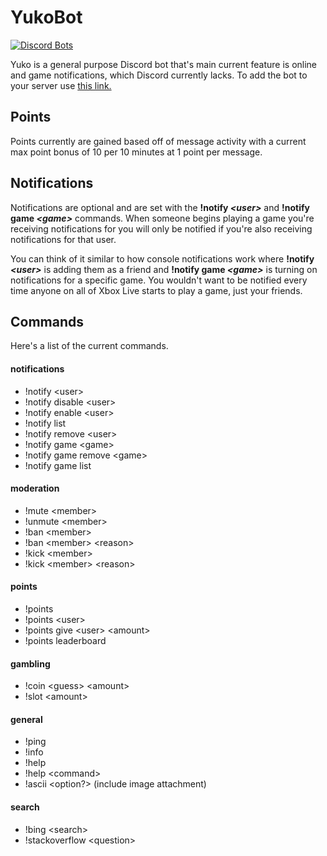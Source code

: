 # YukoBot
[![Discord Bots](https://discordbots.org/api/widget/status/594111117513719838.svg)](https://discordbots.org/bot/594111117513719838)

Yuko is a general purpose Discord bot that's main current feature is online and game notifications,
which Discord currently lacks. To add the bot to your server use [this link.](https://discordapp.com/oauth2/authorize?client_id=594111117513719838&scope=bot&permissions=8)

## Points
Points currently are gained based off of message activity with a current max point bonus of 10 per 10 minutes at 1 point per message.

## Notifications
Notifications are optional and are set with the **!notify _&lt;user&gt;_** and **!notify game _&lt;game&gt;_** commands.
When someone begins playing a game you're receiving notifications for you will only be notified if you're
also receiving notifications for that user.


You can think of it similar to how console notifications work where **!notify _&lt;user&gt;_** is adding them as a friend
and **!notify game _&lt;game&gt;_** is turning on notifications for a specific game. You wouldn't want to be notified every time
anyone on all of Xbox Live starts to play a game, just your friends.

## Commands
Here's a list of the current commands.
#### notifications
* !notify &lt;user&gt;
* !notify disable &lt;user&gt;
* !notify enable &lt;user&gt;
* !notify list 
* !notify remove &lt;user&gt;
* !notify game &lt;game&gt;
* !notify game remove &lt;game&gt;
* !notify game list

#### moderation
* !mute &lt;member&gt;
* !unmute &lt;member&gt;
* !ban &lt;member&gt;
* !ban &lt;member&gt; &lt;reason&gt;
* !kick &lt;member&gt;
* !kick &lt;member&gt; &lt;reason&gt;

#### points
* !points 
* !points &lt;user&gt;
* !points give &lt;user&gt; &lt;amount&gt;
* !points leaderboard

#### gambling
* !coin &lt;guess&gt; &lt;amount&gt;
* !slot &lt;amount&gt;

#### general
* !ping 
* !info
* !help 
* !help &lt;command&gt;
* !ascii &lt;option?&gt; (include image attachment)

#### search
* !bing &lt;search&gt;
* !stackoverflow &lt;question&gt;
